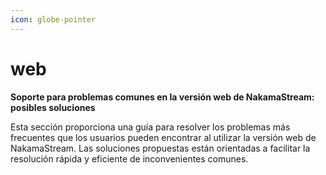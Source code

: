 ```yaml
---
icon: globe-pointer
---
```


# web

**Soporte para problemas comunes en la versión web de NakamaStream: posibles soluciones**

Esta sección proporciona una guía para resolver los problemas más frecuentes que los usuarios pueden encontrar al utilizar la versión web de NakamaStream. Las soluciones propuestas están orientadas a facilitar la resolución rápida y eficiente de inconvenientes comunes.



